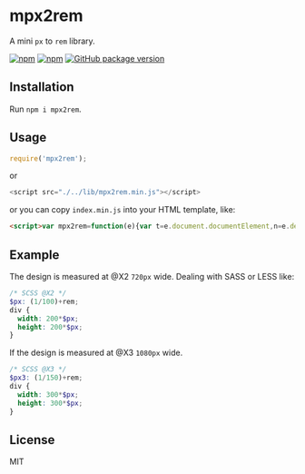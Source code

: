 # mpx2rem
A mini `px` to `rem` library.

[![npm](https://img.shields.io/npm/dt/express.svg)](https://www.npmjs.com/package/mpx2rem)
[![npm](https://img.shields.io/npm/v/npm.svg)](https://github.com/Hancoson/mpx2rem)
[![GitHub package version](https://img.shields.io/github/package-json/v/badges/shields.svg)](https://github.com/Hancoson/mpx2rem)



## Installation

Run `npm i mpx2rem`.

## Usage

```js
require('mpx2rem');
```

or

```js
<script src="./../lib/mpx2rem.min.js"></script>
```

or you can copy `index.min.js` into your HTML template, like:

```html
<script>var mpx2rem=function(e){var t=e.document.documentElement,n=e.devicePixelRatio,i=null;function o(){var e,i=t.getBoundingClientRect().width;1===n&&(i=720),i>720&&(i=720),e=i/7.2,t.style.fontSize=e+"px"}n=n>2?3:n>1?2:1,t.setAttribute("data-dpr",n),e.addEventListener("resize",function(){clearTimeout(i),i=setTimeout(o,200)},!1),o()}(window);</script>
```


## Example

The design is measured at @X2 `720px` wide. Dealing with SASS or LESS like:

```scss
/* SCSS @X2 */
$px: (1/100)+rem;
div {
  width: 200*$px;
  height: 200*$px;
}
```

If the design is measured at @X3 `1080px` wide. 

```scss
/* SCSS @X3 */
$px3: (1/150)+rem;
div {
  width: 300*$px;
  height: 300*$px;
}
```
## License

MIT